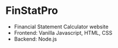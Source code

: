 # FinStatPro
- Financial Statement Calculator website
- Frontend: Vanilla Javascript, HTML, CSS
- Backend: Node.js
